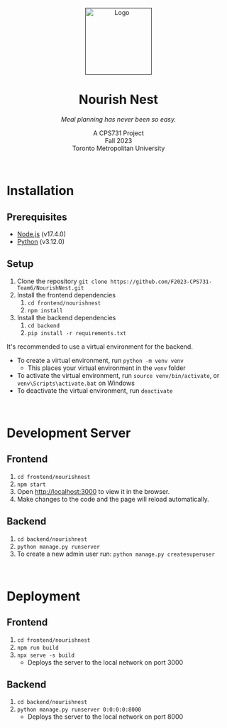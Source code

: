 <p align="center">
  <a href="">
    <img src="https://upload.brndn.ly/u/6teAbe.png" alt="Logo" width=150>
  </a>
</p>

<h1 align="center">Nourish Nest</h1>

  <p align="center" >
    <i>Meal planning has never been so easy.</i>
    <br>
  </p>


<p align="center">
    A CPS731 Project
    <br>
    Fall 2023
    <br>
    Toronto Metropolitan University
</p>

<br/>

# Installation

## Prerequisites
- [Node.js](https://nodejs.org/en/) (v17.4.0)
- [Python](https://www.python.org/downloads/) (v3.12.0)

## Setup
1. Clone the repository `git clone https://github.com/F2023-CPS731-Team6/NourishNest.git`
2. Install the frontend dependencies
    1. `cd frontend/nourishnest`
    2. `npm install`
3. Install the backend dependencies
    1. `cd backend`
    2. `pip install -r requirements.txt`

It's recommended to use a virtual environment for the backend.
- To create a virtual environment, run `python -m venv venv`
   - This places your virtual environment in the `venv` folder
- To activate the virtual environment, run `source venv/bin/activate`, or `venv\Scripts\activate.bat` on Windows
- To deactivate the virtual environment, run `deactivate`

<br/>

# Development Server
## Frontend
1. `cd frontend/nourishnest`
2. `npm start`
3. Open [http://localhost:3000](http://localhost:3000) to view it in the browser.
4. Make changes to the code and the page will reload automatically.

## Backend
1. `cd backend/nourishnest`
2. `python manage.py runserver`
3. To create a new admin user run: `python manage.py createsuperuser`

<br/>

# Deployment
## Frontend
1. `cd frontend/nourishnest`
2. `npm run build`
3. `npx serve -s build`
    - Deploys the server to the local network on port 3000

## Backend
1. `cd backend/nourishnest`
2. `python manage.py runserver 0:0:0:0:8000`
    - Deploys the server to the local network on port 8000

